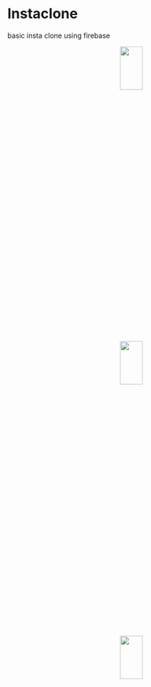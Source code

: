 # Instaclone
basic insta clone using firebase
  <p align="center">
<img src="https://user-images.githubusercontent.com/72735830/120915621-4f38a700-c6c2-11eb-8e0a-ba4dcb4c8b03.jpg"  width=30% height=15%>

</p>
  <p align="center">
<img src="https://user-images.githubusercontent.com/72735830/120915622-5069d400-c6c2-11eb-920c-5f0f025c362d.jpg"  width=30% height=15%>

</p>
  <p align="center">
<img src="https://user-images.githubusercontent.com/72735830/120915623-51026a80-c6c2-11eb-818c-ebedb7c5d3c5.jpg"  width=30% height=15%>


